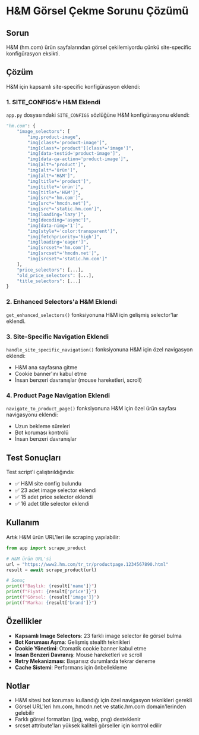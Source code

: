 # H&M Görsel Çekme Sorunu Çözümü

## Sorun
H&M (hm.com) ürün sayfalarından görsel çekilemiyordu çünkü site-specific konfigürasyon eksikti.

## Çözüm
H&M için kapsamlı site-specific konfigürasyon eklendi:

### 1. SITE_CONFIGS'e H&M Eklendi
`app.py` dosyasındaki `SITE_CONFIGS` sözlüğüne H&M konfigürasyonu eklendi:

```python
"hm.com": {
    "image_selectors": [
        "img.product-image",
        "img[class*='product-image']",
        "img[class*='product'][class*='image']",
        "img[data-testid='product-image']",
        "img[data-qa-action='product-image']",
        "img[alt*='product']",
        "img[alt*='ürün']",
        "img[alt*='H&M']",
        "img[title*='product']",
        "img[title*='ürün']",
        "img[title*='H&M']",
        "img[src*='hm.com']",
        "img[src*='hmcdn.net']",
        "img[src*='static.hm.com']",
        "img[loading='lazy']",
        "img[decoding='async']",
        "img[data-nimg='1']",
        "img[style*='color:transparent']",
        "img[fetchpriority='high']",
        "img[loading='eager']",
        "img[srcset*='hm.com']",
        "img[srcset*='hmcdn.net']",
        "img[srcset*='static.hm.com']"
    ],
    "price_selectors": [...],
    "old_price_selectors": [...],
    "title_selectors": [...]
}
```

### 2. Enhanced Selectors'a H&M Eklendi
`get_enhanced_selectors()` fonksiyonuna H&M için gelişmiş selector'lar eklendi.

### 3. Site-Specific Navigation Eklendi
`handle_site_specific_navigation()` fonksiyonuna H&M için özel navigasyon eklendi:
- H&M ana sayfasına gitme
- Cookie banner'ını kabul etme
- İnsan benzeri davranışlar (mouse hareketleri, scroll)

### 4. Product Page Navigation Eklendi
`navigate_to_product_page()` fonksiyonuna H&M için özel ürün sayfası navigasyonu eklendi:
- Uzun bekleme süreleri
- Bot koruması kontrolü
- İnsan benzeri davranışlar

## Test Sonuçları
Test script'i çalıştırıldığında:
- ✅ H&M site config bulundu
- ✅ 23 adet image selector eklendi
- ✅ 15 adet price selector eklendi
- ✅ 16 adet title selector eklendi

## Kullanım
Artık H&M ürün URL'leri ile scraping yapılabilir:

```python
from app import scrape_product

# H&M ürün URL'si
url = "https://www2.hm.com/tr_tr/productpage.1234567890.html"
result = await scrape_product(url)

# Sonuç
print(f"Başlık: {result['name']}")
print(f"Fiyat: {result['price']}")
print(f"Görsel: {result['image']}")
print(f"Marka: {result['brand']}")
```

## Özellikler
- **Kapsamlı Image Selectors**: 23 farklı image selector ile görsel bulma
- **Bot Koruması Aşma**: Gelişmiş stealth teknikleri
- **Cookie Yönetimi**: Otomatik cookie banner kabul etme
- **İnsan Benzeri Davranış**: Mouse hareketleri ve scroll
- **Retry Mekanizması**: Başarısız durumlarda tekrar deneme
- **Cache Sistemi**: Performans için önbellekleme

## Notlar
- H&M sitesi bot koruması kullandığı için özel navigasyon teknikleri gerekli
- Görsel URL'leri hm.com, hmcdn.net ve static.hm.com domain'lerinden gelebilir
- Farklı görsel formatları (jpg, webp, png) desteklenir
- srcset attribute'ları yüksek kaliteli görseller için kontrol edilir
